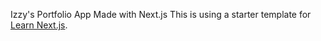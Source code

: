 Izzy's Portfolio App Made with Next.js
This is using a starter template for [Learn Next.js](https://nextjs.org/learn).